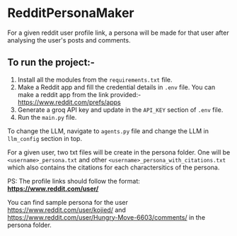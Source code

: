 # RedditPersonaMaker

For a given reddit user profile link, a persona will be made for that user after analysing the user's posts and comments.

## To run the project:-
1. Install all the modules from the `requirements.txt` file.
2. Make a Reddit app and fill the credential details in `.env` file. You can make a reddit app from the link provided:- https://www.reddit.com/prefs/apps
3. Generate a groq API key and update in the `API_KEY` section of `.env` file.
4. Run the `main.py` file.

To change the LLM, navigate to `agents.py` file and change the LLM in `llm_config` section in top.

For a given user, two txt files will be create in the persona folder. One will be `<username>_persona.txt` and other `<username>_persona_with_citations.txt` which also contains the citations for each charactersitics of the persona.

PS: The profile links should follow the format: **https://www.reddit.com/user/<username>**

You can find sample persona for the user https://www.reddit.com/user/kojied/ and https://www.reddit.com/user/Hungry-Move-6603/comments/ in the persona folder.
